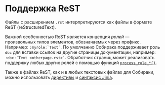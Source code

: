 # Поддержка ReST

Файлы с расширением `.rst` интерпретируются как файлы в формате ReST (reStructuredText).

Важной особенностью ReST является концепция _ролей_ — произвольных типов элементов, обозначаемых через префикс. Например: `` :myrole:`Text` ``. По умолчанию Собирака поддерживает роль `doc` для вставки ссылок на другие страницы документации, например: `` :doc:`Text <otherpage.rst>` ``. Обработчик страниц может реализовать поддержку любых других ролей с помощью функций [`process_role_*()`](../reference/processor-api.md#process_role).

Также в файлах ReST, как и в любых текстовых файлах для Собираки, можно использовать [директивы](../syntax/directives.md) и [синтаксис Jinja](../syntax/jinja.md).

